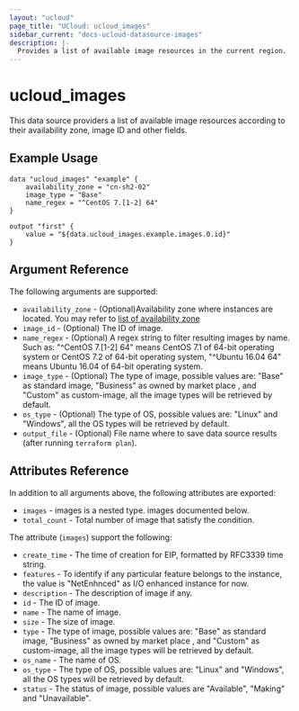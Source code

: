 ```yaml
---
layout: "ucloud"
page_title: "UCloud: ucloud_images"
sidebar_current: "docs-ucloud-datasource-images"
description: |-
  Provides a list of available image resources in the current region.
---
```


# ucloud_images

This data source providers a list of available image resources according to their availability zone, image ID and other fields.

## Example Usage

```hcl
data "ucloud_images" "example" {
    availability_zone = "cn-sh2-02"
    image_type = "Base"
    name_regex = "^CentOS 7.[1-2] 64"
}

output "first" {
    value = "${data.ucloud_images.example.images.0.id}"
}
```

## Argument Reference

The following arguments are supported:

* `availability_zone` - (Optional)Availability zone where instances are located. You may refer to [list of availability zone](https://docs.ucloud.cn/api/summary/regionlist)
* `image_id` - (Optional) The ID of image.
* `name_regex` - (Optional) A regex string to filter resulting images by name. Such as: "^CentOS 7.[1-2] 64" means CentOS 7.1 of 64-bit operating system or CentOS 7.2 of 64-bit operating system, "^Ubuntu 16.04 64" means Ubuntu 16.04 of 64-bit operating system.
* `image_type` - (Optional) The type of image, possible values are: "Base" as standard image, "Business" as owned by market place , and "Custom" as custom-image, all the image types will be retrieved by default.
* `os_type` - (Optional) The type of OS, possible values are: "Linux" and "Windows", all the OS types will be retrieved by default.
* `output_file` - (Optional) File name where to save data source results (after running `terraform plan`).

## Attributes Reference

In addition to all arguments above, the following attributes are exported:

* `images` - images is a nested type. images documented below.
* `total_count` - Total number of image that satisfy the condition.

The attribute (`images`) support the following:

* `create_time` - The time of creation for EIP, formatted by RFC3339 time string.
* `features` - To identify if any particular feature belongs to the instance, the value is "NetEnhnced" as I/O enhanced instance for now.
* `description` - The description of image if any.
* `id` - The ID of image.
* `name` - The name of image.
* `size` - The size of image.
* `type` - The type of image, possible values are: "Base" as standard image, "Business" as owned by market place , and "Custom" as custom-image, all the image types will be retrieved by default.
* `os_name` - The name of OS.
* `os_type` - The type of OS, possible values are: "Linux" and "Windows", all the OS types will be retrieved by default.
* `status` - The status of image, possible values are "Available", "Making" and "Unavailable".

